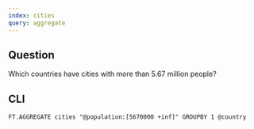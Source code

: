 ```yaml
---
index: cities
query: aggregate
---
```


## Question

Which countries have cities with more than 5.67 million people?

## CLI

```
FT.AGGREGATE cities "@population:[5670000 +inf]" GROUPBY 1 @country
```